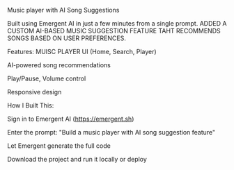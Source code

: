 Music player  with AI Song Suggestions

Built using Emergent AI in just a few minutes from a single prompt.
ADDED A CUSTOM AI-BASED MUSIC SUGGESTION FEATURE TAHT RECOMMENDS SONGS BASED ON USER PREFERENCES.

Features:
MUISC PLAYER UI (Home, Search, Player)

AI-powered song recommendations

Play/Pause, Volume control

Responsive design

How I Built This:

Sign in to Emergent AI (https://emergent.sh)

Enter the prompt: "Build a music player with AI song suggestion feature"

Let Emergent generate the full code

Download the project and run it locally or deploy
